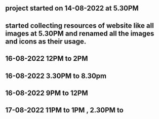 ## project started on 14-08-2022 at 5.30PM

## started collecting resources of website like all images at 5.30PM and renamed all the images and icons as their usage.

## 16-08-2022 12PM to 2PM

## 16-08-2022 3.30PM to 8.30pm

## 16-08-2022 9PM to 12PM

## 17-08-2022 11PM to 1PM , 2.30PM to
